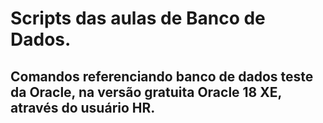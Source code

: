 # Scripts das aulas de Banco de Dados.

## Comandos referenciando banco de dados teste da Oracle, na versão gratuita Oracle 18 XE, através do usuário HR.

